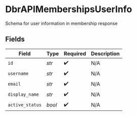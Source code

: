 # DbrAPIMembershipsUserInfo

Schema for user information in membership response


## Fields

| Field              | Type               | Required           | Description        |
| ------------------ | ------------------ | ------------------ | ------------------ |
| `id`               | *str*              | :heavy_check_mark: | N/A                |
| `username`         | *str*              | :heavy_check_mark: | N/A                |
| `email`            | *str*              | :heavy_check_mark: | N/A                |
| `display_name`     | *str*              | :heavy_check_mark: | N/A                |
| `active_status`    | *bool*             | :heavy_check_mark: | N/A                |